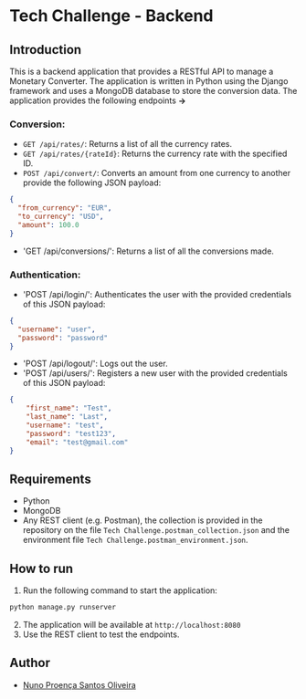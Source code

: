 # Tech Challenge - Backend
## Introduction
This is a backend application that provides a RESTful
API to manage a Monetary Converter. The application is written in Python using
the Django framework and uses a MongoDB database to store the conversion data. 
The application provides the following endpoints **->**
### Conversion:
- `GET /api/rates/`: Returns a list of all the currency rates.
- `GET /api/rates/{rateId}`: Returns the currency rate with the specified ID.
- `POST /api/convert/`: Converts an amount from one currency to another 
provide the following JSON payload:
```json
{
  "from_currency": "EUR",
  "to_currency": "USD",
  "amount": 100.0
}
```
- 'GET /api/conversions/': Returns a list of all the conversions made.

### Authentication:
- 'POST /api/login/': Authenticates the user with the provided credentials of 
this JSON payload:
```json
{
  "username": "user",
  "password": "password"
}
```
- 'POST /api/logout/': Logs out the user.
- 'POST /api/users/': Registers a new user with the provided credentials of
this JSON payload:
```json
{
    "first_name": "Test",
    "last_name": "Last",
    "username": "test",
    "password": "test123",
    "email": "test@gmail.com"
}
```

## Requirements
- Python
- MongoDB
- Any REST client (e.g. Postman), the collection is provided in the 
repository on the file `Tech Challenge.postman_collection.json` and the
environment file `Tech Challenge.postman_environment.json`.

## How to run
1. Run the following command to start the application:
```bash
python manage.py runserver
```
2. The application will be available at `http://localhost:8080`
3. Use the REST client to test the endpoints.

## Author
- [Nuno Proença Santos Oliveira](https://www.linkedin.com/in/nuno-oliveira-x/)
